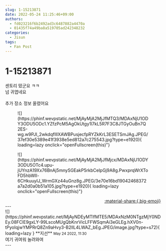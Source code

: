 ```yaml
---
slug: 1-15213871
date: 2022-05-24 11:25:46+09:00
authors:
  - fd023216f6b2492ad3c6487882a4470a
  - 01435f74a49ba8a519705ad242348232
categories:
  - Jisun
tags:
  - Fan Post
---
```


# 1-15213871

<div class="post-container" markdown="1">
<div class="content-container md-sidebar__scrollwrap" markdown="1">

센토리 떴군요 ㅋㅋ<br>넘 귀엽네요<br><br>추가 장소 정보 올렸어요
<figure markdown="1">
![](https://phinf.wevpstatic.net/MjAyMjA2MjJfMTQ3/MDAxNjU1ODY3ODU5ODc1.YZfzPcM5AgOkUtgy1l7kL5R7F3C8JTGyOuBn7Q2ES-wg.w9PJI_2wkdqfIlIXAWBPusjecfpRYZkKrL3ESETSmJAg.JPEG/37ef30e5389e41f3938e5ed812a7c275543.jpg?type=e1920){ loading=lazy onclick="openFullscreen(this)"}
</figure>

<figure markdown="1">
![](https://phinf.wevpstatic.net/MjAyMjA2MjJfMjcx/MDAxNjU1ODY3ODU5OTc4.upu-jUYnzA19Xx76BnAj5mnySGEakP5rkbCelpGj9A8g.PwxprqWrXToFD5hbWIl-6CHkuuyIJ_WrmGXz44uGnz8g.JPEG/3e70e16bd19042468372a7a2d0a0b51a105.jpg?type=e1920){ loading=lazy onclick="openFullscreen(this)"}
</figure>


</div>
</div>

<div style="text-align: right;" markdown="1">
<a href="https://weverse.io/fromis9/fanpost/1-15213871" style="text-align: right;">:material-share:{.big-emoji}</a>
</div>
---

<div class="comments-container md-sidebar__scrollwrap" markdown="1">
<div class="comment" markdown="1">
<div class='id-container' markdown="1">
![](https://phinf.wevpstatic.net/MjAyNDEyMTlfMTE5/MDAxNzM0NTgzMjY0NDEy.08FClE9gxLY-99LscoMUgQbKnrVicLFFWSqmAi3eGLEg.hXV0n-tPyoIqjwYMPRrQ8Zn9aHvy3-B2llL4LWAZ_bEg.JPEG/image.jpg?type=s72){ loading=lazy }
**<span class="artist">지선</span>** <small>May 24 2022, 11:30</small><br>
</div>
<div class='comment-body' markdown="1">
여기 귀여워 놀려와여
</div>
</div>
</div>
---

